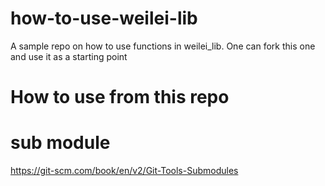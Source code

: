# how-to-use-weilei-lib
A sample repo on how to use functions in weilei_lib. One can fork this one and use it as a starting point


# How to use from this repo


# sub module

https://git-scm.com/book/en/v2/Git-Tools-Submodules
